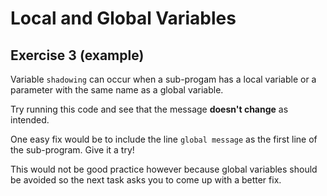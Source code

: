 # Local and Global Variables
## Exercise 3 (example)

Variable `shadowing` can occur when a sub-progam has a local variable or a parameter with the same name as a global variable.

Try running this code and see that the message **doesn't change** as intended.

One easy fix would be to include the line `global message` as the first line of the sub-program. Give it a try!

This would not be good practice however because global variables should be avoided so the next task asks you to come up with a better fix.